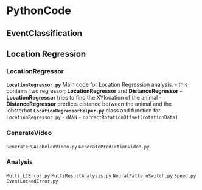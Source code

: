 # PythonCode
## EventClassification

## Location Regression
### LocationRegressor
**`LocationRegressor.py`** Main code for Location Regression analysis.
	- this contains two regressor; **LocationRegressor** and **DistanceRegressor**
	- **LocationRegressor** tries to find the XYlocation of the animal
	- **DistanceRegressor** predicts distance between the animal and the lobsterbot
**`LocationRegressorHelper.py`** class and function for `LocationRegressor.py`
	- `dANN`
	- `correctRotationOffset(rotationData)`

### GenerateVideo
`GeneratePCALabeledVideo.py`
`GeneratePredictionVideo.py`

### Analysis
`Multi_L1Error.py`
`MultiResultAnalysis.py`
`NeuralPatternSwitch.py`
`Speed.py`
`EventLockedError.py`
